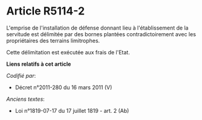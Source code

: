 # Article R5114-2

L'emprise de l'installation de défense donnant lieu à l'établissement de la servitude est délimitée par des bornes plantées
contradictoirement avec les propriétaires des terrains limitrophes.

Cette délimitation est exécutée aux frais de l'Etat.

**Liens relatifs à cet article**

_Codifié par_:

  - Décret n°2011-280 du 16 mars 2011 (V)

_Anciens textes_:

  - Loi n°1819-07-17 du 17 juillet 1819 - art. 2 (Ab)
